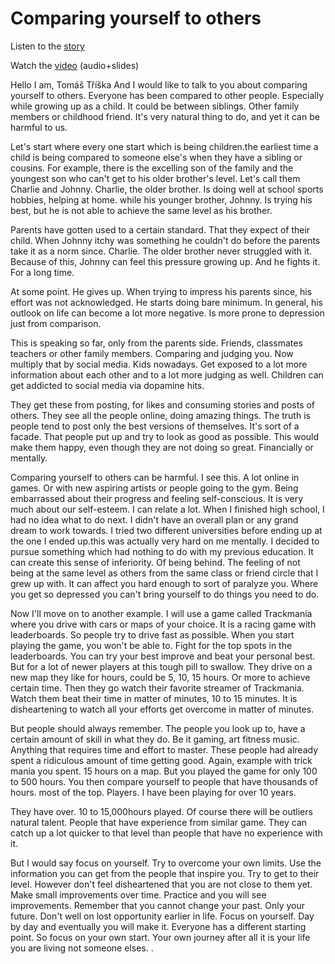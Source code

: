 # Comparing yourself to others

Listen to the [story](assets/Audio.mp3)

Watch the [video](https://drive.google.com/file/d/1-4ZoBs-XdwdBxjet1jJZz9F8rEuSSH89/view?usp=drive_link) (audio+slides)


  Hello I am, Tomáš Tříška And I would like to talk to you about comparing yourself to others. Everyone has been compared to other people. Especially while growing up as a child. It could be between siblings. Other family members or childhood friend. It's very natural thing to do, and yet it can be harmful to us. 

Let's start where every one start which is being children.the earliest time a child is being compared to someone else's when they have a sibling or cousins. For example, there is the excelling son of the family and the youngest son who can't get to his older brother's level. Let's call them Charlie and Johnny. Charlie, the older brother. Is doing well at school sports hobbies, helping at home. while his younger brother, Johnny. Is trying his best, but he is not able to achieve the same level as his brother. 

Parents have gotten used to a certain standard. That they expect of their child. When Johnny itchy was something he couldn't do before the parents take it as a norm since. Charlie. The older brother never struggled with it. Because of this, Johnny can feel this pressure growing up. And he fights it. For a long time. 

At some point. He gives up. When trying to impress his parents since, his effort was not acknowledged. He starts doing bare minimum. In general, his outlook on life can become a lot more negative. Is more prone to depression just from comparison. 

This is speaking so far, only from the parents side. Friends, classmates teachers or other family members. Comparing and judging you. Now multiply that by social media. Kids nowadays. Get exposed to a lot more information about each other and to a lot more judging as well. Children can get addicted to social media via dopamine hits. 

They get these from posting, for likes and consuming stories and posts of others. They see all the people online, doing amazing things. The truth is people tend to post only the best versions of themselves. It's sort of a facade. That people put up and try to look as good as possible. This would make them happy, even though they are not doing so great. Financially or mentally. 

Comparing yourself to others can be harmful. I see this. A lot online in games. Or with new aspiring artists or people going to the gym. Being embarrassed about their progress and feeling self-conscious. It is very much about our self-esteem. I can relate a lot.
When I finished high school, I had no idea what to do next. I didn't have an overall plan or any grand dream to work towards. I tried two different universities before ending up at the one I ended up.this was actually very hard on me mentally. I decided to pursue something which had nothing to do with my previous education. It can create this sense of inferiority. Of being behind. The feeling of not being at the same level as others from the same class or friend circle that I grew up with. It can affect you hard enough to sort of paralyze you. Where you get so depressed you can't bring yourself to do things you need to do. 

Now I'll move on to another example. I will use a game called Trackmania where you drive with cars or maps of your choice. It is a racing game with leaderboards. So people try to drive fast as possible. When you start playing the game, you won't be able to. Fight for the top spots in the leaderboards. You can try your best improve and beat your personal best. But for a lot of newer players at this tough pill to swallow. They drive on a new map they like for hours, could be 5, 10, 15 hours. Or more to achieve certain time. Then they go watch their favorite streamer of Trackmania. Watch them beat their time in matter of minutes, 10 to 15 minutes. It is disheartening to watch all your efforts get overcome in matter of minutes. 

But people should always remember. The people you look up to, have a certain amount of skill in what they do. Be it gaming, art fitness music. Anything that requires time and effort to master. 
These people had already spent a ridiculous amount of time getting good. Again, example with trick mania you spent. 15 hours on a map. But you played the game for only 100 to 500 hours. You then compare yourself to people that have thousands of hours. most of the top. Players. I have been playing for over 10 years. 

They have over. 10 to 15,000hours played. Of course there will be outliers natural talent. People that have experience from similar game. They can catch up a lot quicker to that level than people that have no experience with it. 

But I would say focus on yourself. Try to overcome your own limits. Use the information you can get from the people that inspire you. Try to get to their level. However don't feel disheartened that you are not close to them yet. Make small improvements over time. Practice and you will see improvements. Remember that you cannot change your past. Only your future. Don't well on lost opportunity earlier in life. Focus on yourself. Day by day and eventually you will make it. Everyone has a different starting point. So focus on your own start. Your own journey after all it is your life you are living not someone elses. .
